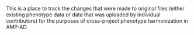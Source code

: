 This is a place to track the changes that were made to original files (either existing phenotype data or data that was uploaded by individual contributors) for the purposes of cross-project phenotype harmonization in AMP-AD. 
